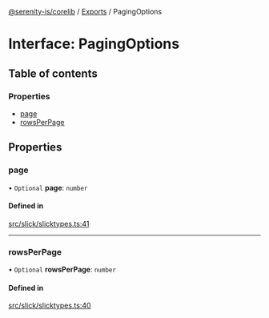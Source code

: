 [@serenity-is/corelib](../README.md) / [Exports](../modules.md) / PagingOptions

# Interface: PagingOptions

## Table of contents

### Properties

- [page](PagingOptions.md#page)
- [rowsPerPage](PagingOptions.md#rowsperpage)

## Properties

### page

• `Optional` **page**: `number`

#### Defined in

[src/slick/slicktypes.ts:41](https://github.com/serenity-is/serenity/blob/master/packages/corelib/src/slick/slicktypes.ts#L41)

___

### rowsPerPage

• `Optional` **rowsPerPage**: `number`

#### Defined in

[src/slick/slicktypes.ts:40](https://github.com/serenity-is/serenity/blob/master/packages/corelib/src/slick/slicktypes.ts#L40)
